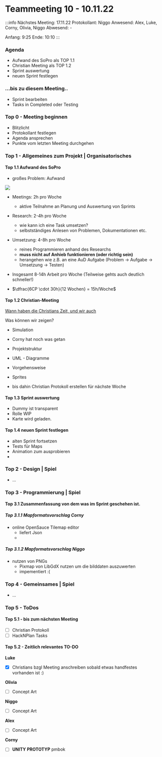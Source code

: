 # Teammeeting 10 - 10.11.22

:::info
Nächstes Meeting: 17.11.22
Protokollant: Niggo 
Anwesend: Alex, Luke, Corny, Olivia, Niggo
Abwesend: -

Anfang: 9:25
Ende: 10:10
:::

### Agenda
* Aufwand des SoPro als TOP 1.1
* Christian Meeting als TOP 1.2
* Sprint auswertung
* neuen Sprint festlegen


### ...bis zu diesem Meeting..

- Sprint bearbeiten
- Tasks in Completed oder Testing


### Top 0 - Meeting beginnen

* Blitzlicht
* Protokollant festlegen
* Agenda ansprechen
* Punkte vom letzten Meeting durchgehen


### Top 1 - Allgemeines zum Projekt | Organisatorisches

#### Top 1.1 Aufwand des SoPro

- großes Problem: Aufwand

![](https://md.farafin.de/uploads/upload_cd197841935f9b16e4d5a8e7cd0df991.png)

- Meetings: 2h pro Woche
    - aktive Teilnahme an Planung und Auswertung von Sprints

- Research: 2-4h pro Woche
    - wie kann ich eine Task umsetzen?
    - selbstständiges Anlesen von Problemen, Dokumentationen etc.

- Umsetzung: 4-8h pro Woche
    - reines Programmieren anhand des Researchs
    - **muss nicht auf Anhieb funktionieren (oder richtig sein)**
    - herangehen wie z.B. an eine AuD Aufgabe (Problem -> Aufgabe -> Umsetzung -> Testen)

- Insgesamt 8-14h Arbeit pro Woche (Teilweise gehts auch deutlich schneller!)

- $\dfrac{6CP \cdot 30h}{12 Wochen} = 15h/Woche$

#### Top 1.2 Christian-Meeting

[Wann haben die Christians Zeit, und wir auch](https://www.when2meet.com/?17636147-yqyJf)

Was können wir zeigen?

- Simulation
- Corny hat noch was getan
- Projektstruktur
- UML - Diagramme

- Vorgehensweise
- Sprites
- bis dahin 
Christian Protokoll erstellen für nächste Woche

#### Top 1.3 Sprint auswertung

- Dummy ist transparent
- Rolle WIP
- Karte wird geladen.

#### Top 1.4 neuen Sprint festlegen

- alten Sprint fortsetzen
- Tests für Maps
- Animation zum ausprobieren
- 
### Top 2 - Design | Spiel

- ...

### Top 3 - Programmierung | Spiel

#### Top 3.1 Zusammenfassung von dem was im Sprint geschehen ist.

##### Top 3.1.1 Mapformatsvorschlag Corny
- online OpenSauce Tilemap editor
    - liefert Json
    - 

##### Top 3.1.2 Mapformatsvorschlag Niggo
- nutzen von PNGs
    - Pixmap von LibGdX nutzen um die bilddaten auszuwerten
    - impementiert
:(

### Top 4 - Gemeinsames | Spiel


- ...



### Top 5 - ToDos
#### Top 5.1 - bis zum nächsten Meeting


- [ ] Christian Protokoll 
- [ ] HackNPlan Tasks

#### Top 5.2 - Zeitlich relevantes TO-DO


**Luke**

- [x] Christians bzgl Meeting anschreiben sobald etwas handfestes vorhanden ist :)

**Olivia**
- [ ] Concept Art

**Niggo**
- [ ] Concept Art



**Alex**
- [ ] Concept Art

**Corny**

- [ ] **UNITY PROTOTYP** pmbok
